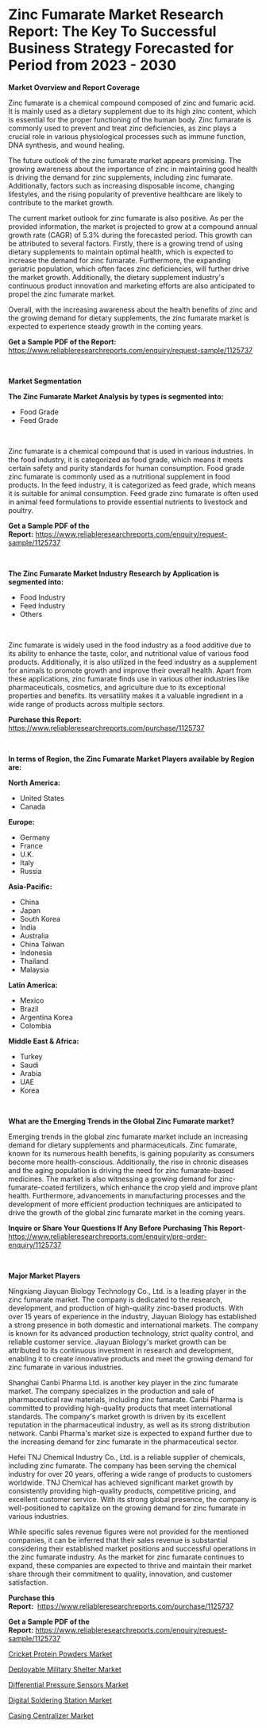 <p><h1>Zinc Fumarate Market Research Report: The Key To Successful Business Strategy Forecasted for Period from 2023 - 2030</h1></p><p><strong>Market Overview and Report Coverage</strong></p>
<p><p>Zinc fumarate is a chemical compound composed of zinc and fumaric acid. It is mainly used as a dietary supplement due to its high zinc content, which is essential for the proper functioning of the human body. Zinc fumarate is commonly used to prevent and treat zinc deficiencies, as zinc plays a crucial role in various physiological processes such as immune function, DNA synthesis, and wound healing.</p><p>The future outlook of the zinc fumarate market appears promising. The growing awareness about the importance of zinc in maintaining good health is driving the demand for zinc supplements, including zinc fumarate. Additionally, factors such as increasing disposable income, changing lifestyles, and the rising popularity of preventive healthcare are likely to contribute to the market growth.</p><p>The current market outlook for zinc fumarate is also positive. As per the provided information, the market is projected to grow at a compound annual growth rate (CAGR) of 5.3% during the forecasted period. This growth can be attributed to several factors. Firstly, there is a growing trend of using dietary supplements to maintain optimal health, which is expected to increase the demand for zinc fumarate. Furthermore, the expanding geriatric population, which often faces zinc deficiencies, will further drive the market growth. Additionally, the dietary supplement industry's continuous product innovation and marketing efforts are also anticipated to propel the zinc fumarate market.</p><p>Overall, with the increasing awareness about the health benefits of zinc and the growing demand for dietary supplements, the zinc fumarate market is expected to experience steady growth in the coming years.</p></p>
<p><strong>Get a Sample PDF of the Report:</strong> <a href="https://www.reliableresearchreports.com/enquiry/request-sample/1125737">https://www.reliableresearchreports.com/enquiry/request-sample/1125737</a></p>
<p>&nbsp;</p>
<p><strong>Market Segmentation</strong></p>
<p><strong>The Zinc Fumarate Market Analysis by types is segmented into:</strong></p>
<p><ul><li>Food Grade</li><li>Feed Grade</li></ul></p>
<p>&nbsp;</p>
<p><p>Zinc fumarate is a chemical compound that is used in various industries. In the food industry, it is categorized as food grade, which means it meets certain safety and purity standards for human consumption. Food grade zinc fumarate is commonly used as a nutritional supplement in food products. In the feed industry, it is categorized as feed grade, which means it is suitable for animal consumption. Feed grade zinc fumarate is often used in animal feed formulations to provide essential nutrients to livestock and poultry.</p></p>
<p><strong>Get a Sample PDF of the Report:</strong>&nbsp;<a href="https://www.reliableresearchreports.com/enquiry/request-sample/1125737">https://www.reliableresearchreports.com/enquiry/request-sample/1125737</a></p>
<p>&nbsp;</p>
<p><strong>The Zinc Fumarate Market Industry Research by Application is segmented into:</strong></p>
<p><ul><li>Food Industry</li><li>Feed Industry</li><li>Others</li></ul></p>
<p>&nbsp;</p>
<p><p>Zinc fumarate is widely used in the food industry as a food additive due to its ability to enhance the taste, color, and nutritional value of various food products. Additionally, it is also utilized in the feed industry as a supplement for animals to promote growth and improve their overall health. Apart from these applications, zinc fumarate finds use in various other industries like pharmaceuticals, cosmetics, and agriculture due to its exceptional properties and benefits. Its versatility makes it a valuable ingredient in a wide range of products across multiple sectors.</p></p>
<p><strong>Purchase this Report:</strong>&nbsp; <a href="https://www.reliableresearchreports.com/purchase/1125737">https://www.reliableresearchreports.com/purchase/1125737</a></p>
<p>&nbsp;</p>
<p><strong>In terms of Region, the Zinc Fumarate Market Players available by Region are:</strong></p>
<p>
    <p> <strong> North America: </strong>
        <ul>
            <li>United States</li>
            <li>Canada</li>
        </ul>
        </p> 
    <p> <strong> Europe: </strong>
        <ul>
            <li>Germany</li>
            <li>France</li>
            <li>U.K.</li>
            <li>Italy</li>
            <li>Russia</li>
        </ul>
        </p> 
    <p> <strong> Asia-Pacific: </strong>
        <ul>
            <li>China</li>
            <li>Japan</li>
            <li>South Korea</li>
            <li>India</li>
            <li>Australia</li>
            <li>China Taiwan</li>
            <li>Indonesia</li>
            <li>Thailand</li>
            <li>Malaysia</li>
        </ul>
        </p> 
    <p> <strong> Latin America: </strong>
        <ul>
            <li>Mexico</li>
            <li>Brazil</li>
            <li>Argentina Korea</li>
            <li>Colombia</li>
        </ul>
        </p> 
    <p> <strong> Middle East & Africa: </strong>
        <ul>
            <li>Turkey</li>
            <li>Saudi</li>
            <li>Arabia</li>
            <li>UAE</li>
            <li>Korea</li>
        </ul>
    </p>
    </p>
<p>&nbsp;</p>
<p><strong>What are the Emerging Trends in the Global Zinc Fumarate market?</strong></p>
<p><p>Emerging trends in the global zinc fumarate market include an increasing demand for dietary supplements and pharmaceuticals. Zinc fumarate, known for its numerous health benefits, is gaining popularity as consumers become more health-conscious. Additionally, the rise in chronic diseases and the aging population is driving the need for zinc fumarate-based medicines. The market is also witnessing a growing demand for zinc-fumarate-coated fertilizers, which enhance the crop yield and improve plant health. Furthermore, advancements in manufacturing processes and the development of more efficient production techniques are anticipated to drive the growth of the global zinc fumarate market in the coming years.</p></p>
<p><strong>Inquire or Share Your Questions If Any Before Purchasing This Report</strong>- <a href="https://www.reliableresearchreports.com/enquiry/pre-order-enquiry/1125737">https://www.reliableresearchreports.com/enquiry/pre-order-enquiry/1125737</a></p>
<p>&nbsp;</p>
<p><strong>Major Market Players</strong></p>
<p><p>Ningxiang Jiayuan Biology Technology Co., Ltd. is a leading player in the zinc fumarate market. The company is dedicated to the research, development, and production of high-quality zinc-based products. With over 15 years of experience in the industry, Jiayuan Biology has established a strong presence in both domestic and international markets. The company is known for its advanced production technology, strict quality control, and reliable customer service. Jiayuan Biology's market growth can be attributed to its continuous investment in research and development, enabling it to create innovative products and meet the growing demand for zinc fumarate in various industries.</p><p>Shanghai Canbi Pharma Ltd. is another key player in the zinc fumarate market. The company specializes in the production and sale of pharmaceutical raw materials, including zinc fumarate. Canbi Pharma is committed to providing high-quality products that meet international standards. The company's market growth is driven by its excellent reputation in the pharmaceutical industry, as well as its strong distribution network. Canbi Pharma's market size is expected to expand further due to the increasing demand for zinc fumarate in the pharmaceutical sector.</p><p>Hefei TNJ Chemical Industry Co., Ltd. is a reliable supplier of chemicals, including zinc fumarate. The company has been serving the chemical industry for over 20 years, offering a wide range of products to customers worldwide. TNJ Chemical has achieved significant market growth by consistently providing high-quality products, competitive pricing, and excellent customer service. With its strong global presence, the company is well-positioned to capitalize on the growing demand for zinc fumarate in various industries.</p><p>While specific sales revenue figures were not provided for the mentioned companies, it can be inferred that their sales revenue is substantial considering their established market positions and successful operations in the zinc fumarate industry. As the market for zinc fumarate continues to expand, these companies are expected to thrive and maintain their market share through their commitment to quality, innovation, and customer satisfaction.</p></p>
<p><strong>Purchase this Report:</strong>&nbsp;&nbsp;<a href="https://www.reliableresearchreports.com/purchase/1125737">https://www.reliableresearchreports.com/purchase/1125737</a></p>
<p></p>
<p><strong>Get a Sample PDF of the Report:</strong>&nbsp;<a href="https://www.reliableresearchreports.com/enquiry/request-sample/1125737">https://www.reliableresearchreports.com/enquiry/request-sample/1125737</a></p>
<p><p><a href="https://medium.com/@torreyjones2023/cricket-protein-powders-market-the-key-to-successful-business-strategy-forecast-till-2030-5cb84dc71367">Cricket Protein Powders Market</a></p><p><a href="https://medium.com/@javiermante/deployable-military-shelter-market-the-key-to-successful-business-strategy-forecast-till-2030-168474345a23">Deployable Military Shelter Market</a></p><p><a href="https://medium.com/@royalhoeger626/differential-pressure-sensors-market-insight-market-trends-growth-forecasted-from-2023-to-2030-51a40ea99aeb">Differential Pressure Sensors Market</a></p><p><a href="https://medium.com/@laneygibson1991/digital-soldering-station-market-size-reveals-the-best-marketing-channels-in-global-industry-d812a16ddb61">Digital Soldering Station Market</a></p><p><a href="https://medium.com/@dashawnmoen/casing-centralizer-market-share-evolution-and-market-growth-trends-2023-2030-ddf2cfd6c4e1">Casing Centralizer Market</a></p></p>
